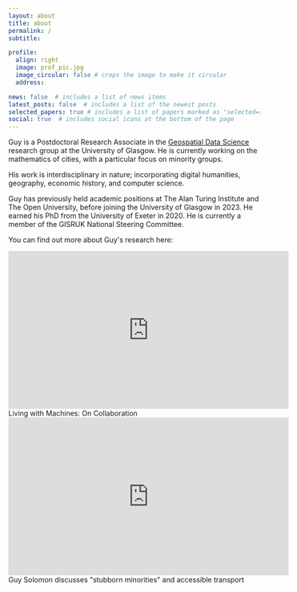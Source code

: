 ```yaml
---
layout: about
title: about
permalink: /
subtitle: 

profile:
  align: right
  image: prof_pic.jpg
  image_circular: false # crops the image to make it circular
  address: 

news: false  # includes a list of news items
latest_posts: false  # includes a list of the newest posts
selected_papers: true # includes a list of papers marked as "selected={true}"
social: true  # includes social icons at the bottom of the page
---
```


Guy is a Postdoctoral Research Associate in the <a href='https://gdsglasgow.github.io/'>Geospatial Data Science</a> research group at the University of Glasgow. He is currently working on the mathematics of cities, with a particular focus on minority groups. 

His work is interdisciplinary in nature; incorporating digital humanities, geography, economic history, and computer science.

Guy has previously held academic positions at The Alan Turing Institute and The Open University, before joining the University of Glasgow in 2023. He earned his PhD from the University of Exeter in 2020. He is currently a member of the GISRUK National Steering Committee.

You can find out more about Guy's research here:

<div class="video-container">
  <iframe width="560" height="315" src="https://www.youtube.com/embed/A__ZJgw4_00?si=--s34pv4zsM3x-dm&amp;start=134" title="YouTube video player" frameborder="0" allow="accelerometer; autoplay; clipboard-write; encrypted-media; gyroscope; picture-in-picture; web-share" referrerpolicy="strict-origin-when-cross-origin" allowfullscreen></iframe>
</div>


<div class="caption">
    Living with Machines: On Collaboration
</div>

<div class="video-container">
  <iframe width="560" height="315" src="https://www.youtube.com/embed/1ATaqrMqrig?si=ptK1HLXWcG9Ue1b6" title="YouTube video player" frameborder="0" allow="accelerometer; autoplay; clipboard-write; encrypted-media; gyroscope; picture-in-picture; web-share" referrerpolicy="strict-origin-when-cross-origin" allowfullscreen></iframe>
  </div>

  <div class="caption">
    Guy Solomon discusses "stubborn minorities" and accessible transport
</div>